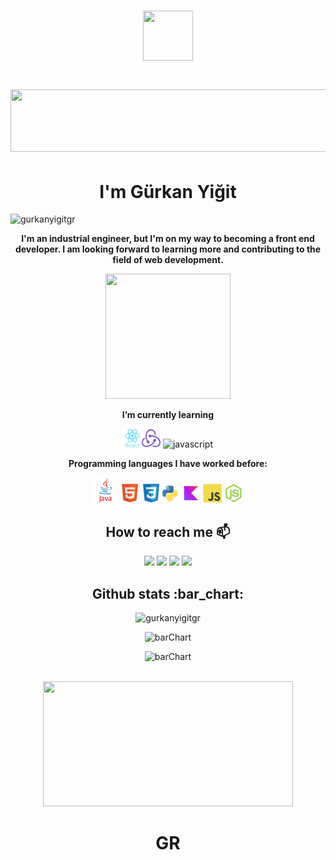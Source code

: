 <div align="center">




<h1 align="center"><img src="https://media.giphy.com/media/VsIzjbp1YqdGg/giphy.gif" width="80px" height="80px"></h1>
<h1 align="center"><img src="https://media.giphy.com/media/QWrCFpI965negKDo0n/giphy.gif" width="1000px" height="100px"></h1>
<h1 align="center">I'm Gürkan Yiğit</h1>
<p align="left"> <img src="https://komarev.com/ghpvc/?username=gurkanyigitgr" alt="gurkanyigitgr" /> </p>


<p align="center"><strong>I'm an industrial engineer, but I'm on my way to becoming a front end developer. I am looking forward to learning more and contributing to the field of web development.</strong></p>
<div align="center">
<img src="https://media.giphy.com/media/SwHQCKdGMx9Psyomr1/giphy.gif" width="200" height="200"/>
</div>

<p><strong>I’m currently learning</strong></p>
<img src="https://github.com/devicons/devicon/blob/master/icons/react/react-original-wordmark.svg" alt="react" width="30" height="30"/><img src="https://github.com/devicons/devicon/blob/master/icons/redux/redux-original.svg" alt="redux" width="30" height="30"/>
<img src="https://media.giphy.com/media/ln7z2eWriiQAllfVcn/giphy.gif" alt="javascript" height="30"> 

<p><strong>Programming languages I have worked before:</strong></p>
<img src="https://github.com/devicons/devicon/blob/master/icons/java/java-original-wordmark.svg" alt="java" width="40" height="40"/> <img src="https://github.com/devicons/devicon/blob/master/icons/html5/html5-original.svg" alt="html5" width="30" height="30"/> <img src="https://github.com/devicons/devicon/blob/master/icons/css3/css3-original.svg" alt="css3" width="30" height="30"/><img src="https://github.com/devicons/devicon/blob/master/icons/python/python-original.svg" alt="python" width="30" height="30"/> <img
src="https://github.com/devicons/devicon/blob/master/icons/kotlin/kotlin-original.svg" alt="kotlin" width="30" height="30"/> <img
src="https://github.com/devicons/devicon/blob/master/icons/javascript/javascript-original.svg" alt="javascript" width="30" height="30"/> <img src="https://github.com/devicons/devicon/blob/master/icons/nodejs/nodejs-original.svg" alt="charp" width="30" height="30"/> 

 <h2 align="center">How to reach me 📫</h2>

<p align="center">
  <a href="mailto:gurkanyigitgr@gmail.com"><img src="https://img.shields.io/badge/e‑mail-D14836.svg?style=for-the-badge&logo=GMail&logoColor=white"/></a>
  <a href="https://www.instagram.com/gurkanyigitgr/"><img src="https://img.shields.io/badge/instagram-E4405F.svg?style=for-the-badge&logo=instagram&logoColor=white"/></a>
  <a href="https://gurkanyigitgr.github.io/csschallenge/"><img src="https://img.shields.io/badge/Web%20Site-9146FF.svg?style=for-the-badge&logo=google-chrome&logoColor=white"/></a>
  <a href="https://tr.linkedin.com/in/ahmet-g%C3%BCrkan-yi%C4%9Fit-b40290215"><img src="https://img.shields.io/badge/linkedin-0077B5.svg?style=for-the-badge&logo=linkedin&logoColor=white"/></a>
</p>

<h2 align="center">Github stats :bar_chart:</h2>

<p align="center"> <img src="https://github-readme-stats.vercel.app/api?username=gurkanyigitgr&theme=github_dark&show_icons=true" alt="gurkanyigitgr" /></p>

<p align="center"> <img src="https://github-readme-streak-stats.herokuapp.com?user=gurkanyigitgr&theme=sea-dark" alt="barChart" /></p>

<p align="center"> <img src="https://github-readme-stats.vercel.app/api/top-langs/?username=gurkanyigitgr&theme=github_dark&hide=assembly,pawn,hack&langs_count=15&layout=compact" alt="barChart" /></p>

<br>
<img src="https://user-images.githubusercontent.com/110620986/186917484-8463f29b-e9f3-4418-862e-cca38bc9916d.JPG" width="400" height="200"/>
<h1 align="center"><strong>GR</strong></h1>

